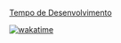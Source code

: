 <a href="https://wakatime.com/badge/user/b46671ce-ce7f-43de-9883-066dcc605706/project/018c2a19-8ea3-4096-93e2-a297ec7a7086">
    <p>Tempo de Desenvolvimento</p>
    <img src="https://wakatime.com/badge/user/b46671ce-ce7f-43de-9883-066dcc605706/project/018c2a19-8ea3-4096-93e2-a297ec7a7086.svg" alt="wakatime">
</a>
